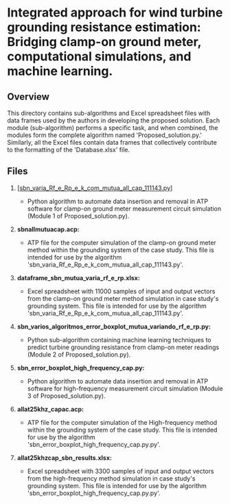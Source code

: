 # Integrated approach for wind turbine grounding resistance estimation: Bridging clamp-on ground meter, computational simulations, and machine learning.

## Overview
This directory contains sub-algorithms and Excel spreadsheet files with data frames used by the authors in developing the proposed solution. Each module (sub-algorithm) performs a specific task, and when combined, the modules form the complete algorithm named 'Proposed_solution.py.' Similarly, all the Excel files contain data frames that collectively contribute to the formatting of the 'Database.xlsx' file.

## Files

1. [[sbn_varia_Rf_e_Rp_e_k_com_mutua_all_cap_111143.py](https://github.com/Alexandregiacomellileal/Update-computacional-tool/blob/main/supporting%20files/sbn_varia_Rf_e_Rp_e_k_com_mutua_all_cap_111143.py)]
    - Python algorithm to automate data insertion and removal in ATP software for clamp-on ground meter measurement circuit simulation (Module 1 of Proposed_solution.py).

2. **sbnallmutuacap.acp:**
    - ATP file for the computer simulation of the clamp-on ground meter method within the grounding system of the case study. This file is intended for use by the algorithm 'sbn_varia_Rf_e_Rp_e_k_com_mutua_all_cap_111143.py'.

3. **dataframe_sbn_mutua_varia_rf_e_rp.xlsx:**
   - Excel spreadsheet with 11000 samples of input and output vectors from the clamp-on ground meter method simulation in case study's grounding system. This file is intended for use by the algorithm 'sbn_varia_Rf_e_Rp_e_k_com_mutua_all_cap_111143.py'.

4. **sbn_varios_algoritmos_error_boxplot_mutua_variando_rf_e_rp.py:**
    - Python sub-algorithm containing machine learning techniques to predict turbine grounding resistance from clamp-on meter readings (Module 2 of Proposed_solution.py). 

5. **sbn_error_boxplot_high_frequency_cap.py:**
   - Python algorithm to automate data insertion and removal in ATP software for high-frequency measurement circuit simulation (Module 3 of Proposed_solution.py).

6. **allat25khz_capac.acp:**
   - ATP file for the computer simulation of the High-frequency method within the grounding system of the case study. This file is intended for use by the algorithm 'sbn_error_boxplot_high_frequency_cap.py.py'.
  
7. **allat25khzcap_sbn_results.xlsx:**
   - Excel spreadsheet with 3300 samples of input and output vectors from the high-frequency method simulation in case study's grounding system. This file is intended for use by the algorithm 'sbn_error_boxplot_high_frequency_cap.py.py'.





